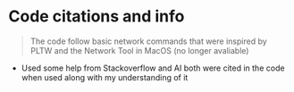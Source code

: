 # Code citations and info

>The code follow basic network commands that were inspired by PLTW and the Network Tool in MacOS (no longer avaliable)

- Used some help from Stackoverflow and AI both were cited in the code when used along with my understanding of it
